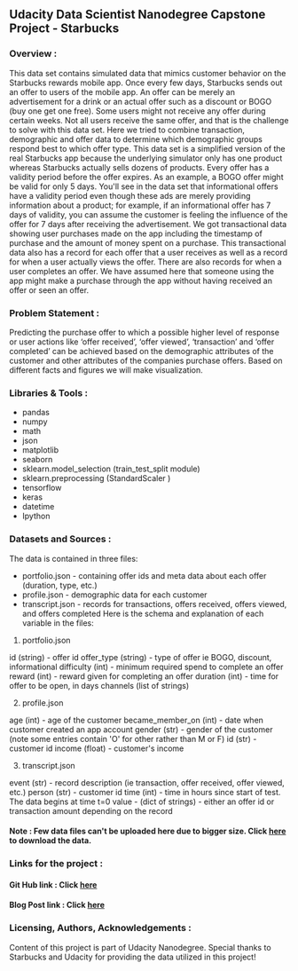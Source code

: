## Udacity Data Scientist Nanodegree Capstone Project - Starbucks 

### Overview : 
This data set contains simulated data that mimics customer behavior on the Starbucks rewards mobile app. Once every few days, Starbucks sends out an offer to users of the mobile app. An offer can be merely an advertisement for a drink or an actual offer such as a discount or BOGO (buy one get one free). Some users might not receive any offer during certain weeks.
Not all users receive the same offer, and that is the challenge to solve with this data set.
Here we tried to combine transaction, demographic and offer data to determine which demographic groups respond best to which offer type. This data set is a simplified version of the real Starbucks app because the underlying simulator only has one product whereas Starbucks actually sells dozens of products.
Every offer has a validity period before the offer expires. As an example, a BOGO offer might be valid for only 5 days. You'll see in the data set that informational offers have a validity period even though these ads are merely providing information about a product; for example, if an informational offer has 7 days of validity, you can assume the customer is feeling the influence of the offer for 7 days after receiving the advertisement.
We got transactional data showing user purchases made on the app including the timestamp of purchase and the amount of money spent on a purchase. This transactional data also has a record for each offer that a user receives as well as a record for when a user actually views the offer. There are also records for when a user completes an offer.
We have assumed here that someone using the app might make a purchase through the app without having received an offer or seen an offer.

### Problem Statement : 
Predicting the purchase offer to which a possible higher level of response or user actions like ‘offer received’, ‘offer viewed’, ‘transaction’ and ‘offer completed’ can be achieved based on the demographic attributes of the customer and other attributes of the companies purchase offers. Based on different facts and figures we will make visualization.

### Libraries & Tools :
* pandas
* numpy
* math
* json
* matplotlib
* seaborn
* sklearn.model_selection (train_test_split module)
* sklearn.preprocessing (StandardScaler )
* tensorflow
* keras
* datetime
* Ipython

### Datasets and Sources :
The data is contained in three files:

* portfolio.json - containing offer ids and meta data about each offer (duration, type, etc.)
* profile.json - demographic data for each customer
* transcript.json - records for transactions, offers received, offers viewed, and offers completed
 Here is the schema and explanation of each variable in the files:

1. portfolio.json

 id (string) - offer id
 offer_type (string) - type of offer ie BOGO, discount, informational
 difficulty (int) - minimum required spend to complete an offer
 reward (int) - reward given for completing an offer
 duration (int) - time for offer to be open, in days
 channels (list of strings)

2. profile.json

 age (int) - age of the customer
 became_member_on (int) - date when customer created an app account
 gender (str) - gender of the customer (note some entries contain 'O' for other rather than M or F)
 id (str) - customer id
 income (float) - customer's income

3. transcript.json

 event (str) - record description (ie transaction, offer received, offer viewed, etc.)
 person (str) - customer id
 time (int) - time in hours since start of test. The data begins at time t=0
 value - (dict of strings) - either an offer id or transaction amount depending on the record
 
 #### Note : Few data files can't be uploaded here due to bigger size. Click [here](https://www.kaggle.com/blacktile/starbucks-app-customer-reward-program-data) to download the data.
 
 ### Links for the project : 
 #### Git Hub link : Click [here](https://github.com/rachit1010/Starbucks_Offer_Analysis)
 
 #### Blog Post link : Click [here]()
 
 ### Licensing, Authors, Acknowledgements :
 Content of this project is part of Udacity Nanodegree. Special thanks to Starbucks and Udacity for providing the data utilized in this project!



